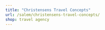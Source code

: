```yaml
---
title: "Christensens Travel Concepts"
url: /salem/christensens-travel-concepts/
shop: travel agency
---
```

